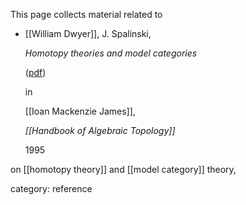 
This page collects material related to 

* [[William Dwyer]], J. Spalinski,

  _Homotopy theories and model categories_

  ([pdf](http://folk.uio.no/paularne/SUPh05/DS.pdf))

  in 

  [[Ioan Mackenzie James]],

  _[[Handbook of Algebraic Topology]]_

  1995

on [[homotopy theory]] and [[model category]] theory,

category: reference